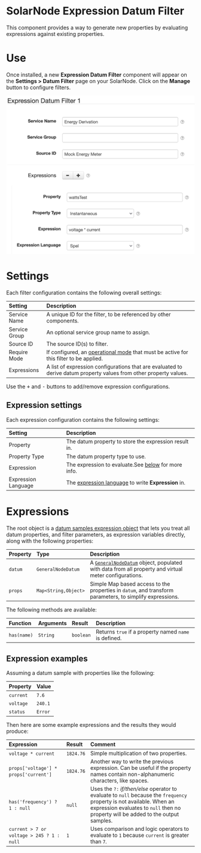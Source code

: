 # SolarNode Expression Datum Filter

This component provides a way to generate new properties by evaluating expressions against existing
properties.

# Use

Once installed, a new **Expression Datum Filter** component will appear on the 
**Settings > Datum Filter** page on your SolarNode. Click on the **Manage** button to configure 
filters.

![Expression filter settings](docs/solarnode-expression-filter-settings.png)

# Settings

Each filter configuration contains the following overall settings:

| Setting            | Description                                                       |
|:-------------------|:------------------------------------------------------------------|
| Service Name       | A unique ID for the filter, to be referenced by other components. |
| Service Group      | An optional service group name to assign. |
| Source ID          | The source ID(s) to filter. |
| Require Mode       | If configured, an [operational mode](https://github.com/SolarNetwork/solarnetwork/wiki/SolarNode-Operational-Modes) that must be active for this filter to be applied. |
| Expressions        |  A list of expression configurations that are evaluated to derive datum property values from other property values. |

Use the <kbd>+</kbd> and <kbd>-</kbd> buttons to add/remove expression configurations.

## Expression settings

Each expression configuration contains the following settings:

| Setting             | Description                                                       |
|:--------------------|:------------------------------------------------------------------|
| Property            | The datum property to store the expression result in. |
| Property Type       | The datum property type to use. |
| Expression          | The expression to evaluate.See [below](#expressions) for more info. |
| Expression Language | The [expression language][expr] to write **Expression** in. |

# Expressions

The root object is a [datum samples expression object][DatumSamplesExpressionRoot] that lets you
treat all datum properties, and filter parameters, as expression variables directly, along with
the following properties:

| Property | Type | Description |
|:---------|:-----|:------------|
| `datum` | `GeneralNodeDatum` | A [`GeneralNodeDatum`][GeneralNodeDatum] object, populated with data from all property and virtual meter configurations. |
| `props` | `Map<String,Object>` | Simple Map based access to the properties in `datum`, and transform parameters, to simplify expressions. |

The following methods are available:

| Function | Arguments | Result | Description |
|:---------|:----------|:-------|:------------|
| `has(name)` | `String` | `boolean` | Returns `true` if a property named `name` is defined. |

## Expression examples

Assuming a datum sample with properties like the following:

| Property | Value |
|:---------|:------|
| `current` | `7.6`   |
| `voltage` | `240.1` |
| `status`  | `Error` |

Then here are some example expressions and the results they would produce:

| Expression | Result | Comment |
|:-----------|:-------|:--------|
| `voltage * current` | `1824.76` | Simple multiplication of two properties. |
| `props['voltage'] * props['current']` | `1824.76` | Another way to write the previous expression. Can be useful if the property names contain non-alphanumeric characters, like spaces. |
| `has('frequency') ? 1 : null` | `null` | Uses the `?:` _if/then/else_ operator to evaluate to `null` because the `frequency` property is not available. When an expression evaluates to `null` then no property will be added to the output samples. |
| `current > 7 or voltage > 245 ? 1 : null` | `1` | Uses comparison and logic operators to evaluate to `1` because `current` is greater than `7`. |


[expr]: https://github.com/SolarNetwork/solarnetwork/wiki/Expression-Languages
[DatumSamplesExpressionRoot]: https://github.com/SolarNetwork/solarnetwork-common/blob/develop/net.solarnetwork.common/src/net/solarnetwork/domain/DatumSamplesExpressionRoot.java
[GeneralNodeDatum]: https://github.com/SolarNetwork/solarnetwork-node/blob/develop/net.solarnetwork.node/src/net/solarnetwork/node/domain/GeneralNodeDatum.java
